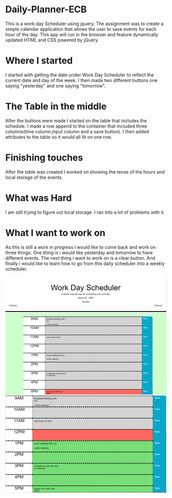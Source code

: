 # Daily-Planner-ECB

This is a work day Scheduler using jquery. The assignment was to create a simple calendar application that allows the user to save events for each hour of the day. This app will run in the browser and feature dynamically updated HTML and CSS powered by jQuery.

# Where I started

I started with getting the date under Work Day Scheduler to reflect the current date and day of the week. I then made two different buttons one saying "yesterday" and one saying "tomorrow".

# The Table in the middle

After the buttons were made I started on the table that includes the schedule. I made a row append to the container that included three columns(time column,input column and a save button). I then added attributes to the table so it would all fit on one row.

# Finishing touches

After the table was created I worked on showing the tense of the hours and local storage of the events.

# What was Hard

I am still trying to figure out local storage. I ran into a lot of problems with it.

# What I want to work on

As this is still a work in progress I would like to come back and work on three things. One thing is i would like yesterday and tomorrow to have different events. The next thing i want to work on is a clear button. And finally i would like to learn how to go from this daily scheduler into a weekly scheduler.

![Header](Images/Header.PNG)
![5pm](Images/schedule5pm.PNG)
![12pm](images/schedule12pm.PNG)
